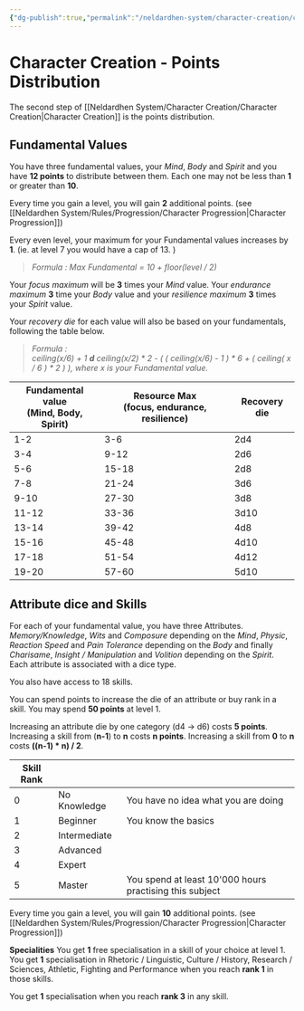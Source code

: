```yaml
---
{"dg-publish":true,"permalink":"/neldardhen-system/character-creation/character-creation-points-distribution/"}
---
```



# Character Creation - Points Distribution
The second step of [[Neldardhen System/Character Creation/Character Creation\|Character Creation]] is the points distribution.
## Fundamental Values
You have three fundamental values, your _Mind_, _Body_ and _Spirit_ and you have **12 points** to distribute between them. Each one may not be less than **1** or greater than **10**.

Every time you gain a level, you will gain **2** additional points. (see [[Neldardhen System/Rules/Progression/Character Progression\|Character Progression]])

Every even level, your maximum for your Fundamental values increases by **1**. (ie. at level 7 you would have a cap of 13. )

> *Formula : Max Fundamental = 10 + floor(level / 2)*

Your _focus maximum_ will be **3** times your _Mind_ value. Your _endurance maximum_ **3** time your _Body_ value and your _resilience maximum_ **3** times your _Spirit_ value.

Your _recovery die_ for each value will also be based on your fundamentals, following the table below.

> *Formula :  
> ceiling(x/6) + 1 **d** ceiling(x/2) * 2 - ( ( ceiling(x/6) - 1 ) * 6 + ( ceiling( x / 6 ) * 2 ) ), where x is your Fundamental value.*

| **Fundamental value**<br>(Mind, Body, Spirit) | Resource Max<br>(focus, endurance, resilience) | **Recovery die<br>** |
| --------------------------------------------- | ---------------------------------------------- | -------------------- |
| 1-2                                           | 3-6                                            | 2d4                  |
| 3-4                                           | 9-12                                           | 2d6                  |
| 5-6                                           | 15-18                                          | 2d8                  |
| 7-8                                           | 21-24                                          | 3d6                  |
| 9-10                                          | 27-30                                          | 3d8                  |
| 11-12                                         | 33-36                                          | 3d10                 |
| 13-14                                         | 39-42                                          | 4d8                  |
| 15-16                                         | 45-48                                          | 4d10                 |
| 17-18                                         | 51-54                                          | 4d12                 |
| 19-20                                         | 57-60                                          | 5d10                 |
## Attribute dice and Skills
For each of your fundamental value, you have three Attributes. _Memory/Knowledge_, _Wits_ and _Composure_ depending on the _Mind_, _Physic_, _Reaction Speed_ and _Pain Tolerance_ depending on the _Body_ and finally _Charisame_, _Insight / Manipulation_ and _Volition_ depending on the _Spirit_.
Each attribute is associated with a dice type. 

You also have access to 18 skills.

You can spend points to increase the die of an attribute or buy rank in a skill.
You may spend **50 points** at level 1. 

Increasing an attribute die by one category (d4 -> d6) costs **5 points**. 
Increasing a skill from (**n-1**) to **n** costs **n points**. Increasing a skill from **0** to **n** costs **((n-1) * n) / 2**.

| Skill Rank |              |                                                         |
| ---------- | ------------ | ------------------------------------------------------- |
| 0          | No Knowledge | You have no idea what you are doing                     |
| 1          | Beginner     | You know the basics                                     |
| 2          | Intermediate |                                                         |
| 3          | Advanced     |                                                         |
| 4          | Expert       |                                                         |
| 5          | Master       | You spend at least 10'000 hours practising this subject |

Every time you gain a level, you will gain **10** additional points. (see [[Neldardhen System/Rules/Progression/Character Progression\|Character Progression]])

**Specialities**
You get **1** free specialisation in a skill of your choice at level 1.
You get <strong>1</strong> specialisation in Rhetoric / Linguistic,  Culture / History,  Research / Sciences,  Athletic,  Fighting and Performance when you reach <strong>rank 1</strong> in those skills.

You get <strong>1</strong> specialisation when you reach <strong>rank 3</strong> in any skill.